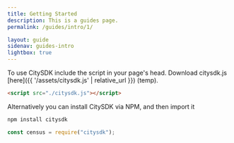 ```yaml
---
title: Getting Started
description: This is a guides page.
permalink: /guides/intro/1/

layout: guide
sidenav: guides-intro
lightbox: true
---
```


To use CitySDK include the script in your page's head. Download citysdk.js [here]({{ '/assets/citysdk.js' | relative_url }}) (temp).

```html
<script src="./citysdk.js"></script>
```

Alternatively you can install CitySDK via NPM, and then import it

```bash
npm install citysdk
```

```javascript
const census = require("citysdk");
```
